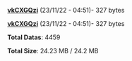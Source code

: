 [**vkCXGQzi**](/data/vkCXGQzi.txt) (23/11/22 - 04:51)- 327 bytes

[**vkCXGQzi**](/data/vkCXGQzi.txt) (23/11/22 - 04:51)- 327 bytes

**Total Datas**: 4459

**Total Size**: 24.23 MB / 24.2 MB